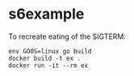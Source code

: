 # s6example

To recreate eating of the SIGTERM:

```
env GOOS=linux go build
docker build -t ex .
docker run -it --rm ex
```
